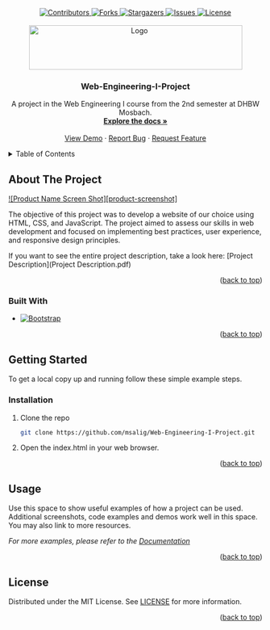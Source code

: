 <!-- Improved compatibility of back to top link: See: https://github.com/othneildrew/Best-README-Template/pull/73 -->
<a name="readme-top"></a>
<!--
*** Thanks for checking out the Best-README-Template. If you have a suggestion
*** that would make this better, please fork the repo and create a pull request
*** or simply open an issue with the tag "enhancement".
*** Don't forget to give the project a star!
*** Thanks again! Now go create something AMAZING! :D
-->



<!-- PROJECT SHIELDS -->
<div align="center">
  <a href="https://github.com/msalig/Web-Engineering-I-Project/graphs/contributors">
    <img src="https://img.shields.io/github/contributors/msalig/Web-Engineering-I-Project.svg?style=for-the-badge" alt="Contributors">
  </a>
  <a href="https://github.com/msalig/Web-Engineering-I-Project/network/members">
    <img src="https://img.shields.io/github/forks/msalig/Web-Engineering-I-Project.svg?style=for-the-badge" alt="Forks">
  </a>
  <a href="https://github.com/msalig/Web-Engineering-I-Project/stargazers">
    <img src="https://img.shields.io/github/stars/msalig/Web-Engineering-I-Project.svg?style=for-the-badge" alt="Stargazers">
  </a>
    <a href="https://github.com/msalig/Web-Engineering-I-Project/issues">
    <img src="https://img.shields.io/github/issues/msalig/Web-Engineering-I-Project.svg?style=for-the-badge" alt="Issues">
  </a>
    <a href="https://github.com/msalig/Web-Engineering-I-Project/blob/master/LICENSE">
    <img src="https://img.shields.io/github/license/msalig/Web-Engineering-I-Project.svg?style=for-the-badge" alt="License">
  </a>
</div>



<!-- PROJECT LOGO -->
<br />
<div align="center">
  <a href="https://mosbach.dhbw.de/">
    <img src="https://moodle.mosbach.dhbw.de/pluginfile.php/1/theme_adaptable/logo/1676181944/DHBW-Logo.png" alt="Logo" width="423" height="88">
  </a>

  <h3 align="center">Web-Engineering-I-Project</h3>

  <p align="center">
    A project in the Web Engineering I course from the 2nd semester at DHBW Mosbach.
    <br />
    <a href="https://github.com/msalig/Web-Engineering-I-Project"><strong>Explore the docs »</strong></a>
    <br />
    <br />
    <a href="https://github.com/msalig/Web-Engineering-I-Project">View Demo</a>
    ·
    <a href="https://github.com/msalig/Web-Engineering-I-Project/issues">Report Bug</a>
    ·
    <a href="https://github.com/msalig/Web-Engineering-I-Project/issues">Request Feature</a>
  </p>
</div>



<!-- TABLE OF CONTENTS -->
<details>
  <summary>Table of Contents</summary>
  <ol>
    <li>
      <a href="#about-the-project">About The Project</a>
      <ul>
        <li><a href="#built-with">Built With</a></li>
      </ul>
    </li>
    <li>
      <a href="#getting-started">Getting Started</a>
      <ul>
        <li><a href="#installation">Installation</a></li>
      </ul>
    </li>
    <li><a href="#usage">Usage</a></li>
    <li><a href="#license">License</a></li>
  </ol>
</details>



<!-- ABOUT THE PROJECT -->
## About The Project

[![Product Name Screen Shot][product-screenshot]](https://example.com)

The objective of this project was to develop a website of our choice
using HTML, CSS, and JavaScript. The project aimed to assess our skills in web
development and focused on implementing best practices, user experience, and
responsive design principles.

If you want to see the entire project description, take a look here: [Project Description](Project Description.pdf)

<p align="right">(<a href="#readme-top">back to top</a>)</p>



### Built With

* [![Bootstrap][Bootstrap.com]][Bootstrap-url]

<p align="right">(<a href="#readme-top">back to top</a>)</p>



<!-- GETTING STARTED -->
## Getting Started

To get a local copy up and running follow these simple example steps.

### Installation

1. Clone the repo
   ```sh
   git clone https://github.com/msalig/Web-Engineering-I-Project.git
   ```
2. Open the index.html in your web browser.

<p align="right">(<a href="#readme-top">back to top</a>)</p>



<!-- USAGE EXAMPLES -->
## Usage

Use this space to show useful examples of how a project can be used. Additional screenshots, code examples and demos work well in this space. You may also link to more resources.

_For more examples, please refer to the [Documentation](https://example.com)_

<p align="right">(<a href="#readme-top">back to top</a>)</p>

<!-- LICENSE -->
## License

Distributed under the MIT License. See [LICENSE](LICENSE) for more information.

<p align="right">(<a href="#readme-top">back to top</a>)</p>

<!-- MARKDOWN LINKS & IMAGES -->
<!-- https://www.markdownguide.org/basic-syntax/#reference-style-links -->
[Bootstrap.com]: https://img.shields.io/badge/Bootstrap-563D7C?style=for-the-badge&logo=bootstrap&logoColor=white
[Bootstrap-url]: https://getbootstrap.com
